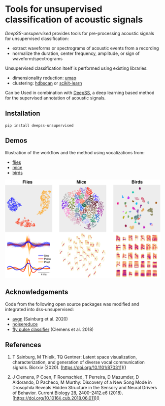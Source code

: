 # Tools for unsupervised classification of acoustic signals
_DeepSS-unsupervised_ provides tools for pre-processing acoustic signals for unsupervised classification:

- extract waveforms or spectrograms of acoustic events from a recording
- normalize the duration, center frequency, amplitude, or sign of waveform/spectrograms

Unsupervised classification itself is performed using existing libraries:

- dimensionality reduction: [umap](https://umap-learn.readthedocs.io/)
- clustering: [hdbscan](https://hdbscan.readthedocs.io/) or [scikit-learn](https://scikit-learn.org/stable/modules/clustering.html)

Can be Used in combination with [DeepSS](https://github.com/janclemenslab/deepsongsegmenter), a deep learning based method for the supervised annotation of acoustic signals.


## Installation

```shell
pip install deepss-unsupervised
```

## Demos
 Illustration of the workflow and the method using vocalizations from:

- [flies](demo/flies.ipynb)
- [mice](demo/mice.ipynb)
- [birds](demo/birds.ipynb)

![](demo/banner.png)


## Acknowledgements
Code from the following open source packages was modified and integrated into dss-unsupervised:

- [avgn](https://github.com/timsainb/avgn_paper) (Sainburg et al. 2020)
- [noisereduce](https://pypi.org/project/noisereduce)
- [fly pulse classifier](https://github.com/murthylab/MurthyLab_FlySongSegmenter) (Clemens et al. 2018)


## References

1. T Sainburg, M Thielk, TQ Gentner: Latent space visualization, characterization, and generation of diverse vocal communication signals. Biorxiv (2020). [https://doi.org/10.1101/870311]()

2. J Clemens, P Coen, F Roemschied, T Perreira, D Mazumder, D Aldorando, D Pacheco, M Murthy: Discovery of a New Song Mode in Drosophila Reveals Hidden Structure in the Sensory and Neural Drivers of Behavior. Current Biology 28, 2400–2412.e6 (2018). [https://doi.org/10.1016/j.cub.2018.06.011]()